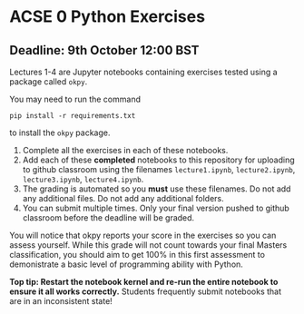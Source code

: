 # ACSE 0 Python Exercises

## Deadline: 9th October 12:00 BST

Lectures 1-4 are Jupyter notebooks containing exercises tested using a package called `okpy`.

You may need to run the command

```
pip install -r requirements.txt
```

to install the `okpy` package.

1. Complete all the exercises in each of these notebooks.
2. Add each of these **completed** notebooks to this repository for uploading to github classroom using the filenames `lecture1.ipynb`, `lecture2.ipynb`, `lecture3.ipynb`, `lecture4.ipynb`.
3. The grading is automated so you **must** use these filenames. Do not add any additional files. Do not add any additional folders.
4. You can submit multiple times. Only your final version pushed to github classroom before the deadline will be graded.


You will notice that okpy reports your score in the exercises so you can assess yourself. While this grade will not count towards your final Masters classification, you should aim to get 100% in this first assessment to demonistrate a basic level of programming ability with Python.

**Top tip: Restart the notebook kernel and re-run the entire notebook to ensure it all works correctly.** Students frequently submit notebooks that are in an inconsistent state!

